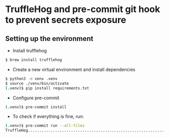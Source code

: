# TruffleHog and pre-commit git hook to prevent secrets exposure


## Setting up the environment

- Install trufflehog

```bash
$ brew install trufflehog
```

- Create a new virtual environment and install dependencies

```bash
$ python3 -m venv .venv
$ source ./venv/bin/activate
(.venv)$ pip install requirements.txt

```

- Configure pre-commit

```bash
(.venv)$ pre-commit install
```

- To check if everything is fine, run:

```bash
(.venv)$ pre-commit run --all-files  
TruffleHog...............................................................Passed
```